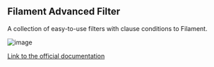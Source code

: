 ## Filament Advanced Filter

A collection of easy-to-use filters with clause conditions to Filament.

![image](https://user-images.githubusercontent.com/11015977/204793540-150383ab-c84a-476e-9eb2-a137c5c4b174.png)

[Link to the official documentation](https://github.com/webbingbrasil/filament-advancedfilter)
